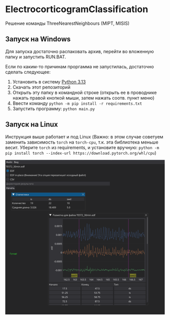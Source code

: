 # ElectrocorticogramClassification
Решение команды ThreeNearestNeighbours (MIPT, MISIS)

## Запуск на Windows
Для запуска достаточно распаковать архив, перейти во вложенную папку и запустить RUN.BAT.

Если по каким-то причинам проргамма не запустилась, достаточно сделать следующее:
1. Установить в систему [Python 3.13](https://www.python.org/downloads/release/python-3130/)
2. Скачать этот репозиторий 
3. Открыть эту папку в командной строке (открыть ее в проводнике нажать правой кнопкой мыши, затем нажать соотв. пункт меню)
4. Ввести команду `python -m pip install -r requirements.txt`
5. Запустить программу: `python main.py`

## Запуск на Linux
Инструкция выше работает и под Linux (Важно: в этом случае советуем заменить зависимость `torch` на `torch-cpu`, т.к. эта библиотека меньше весит. Уберите `torch` из requirements, и установите вручную: `python -m pip install torch --index-url https://download.pytorch.org/whl/cpu`)


![Иллюстрация](screenshots/scr1.png)